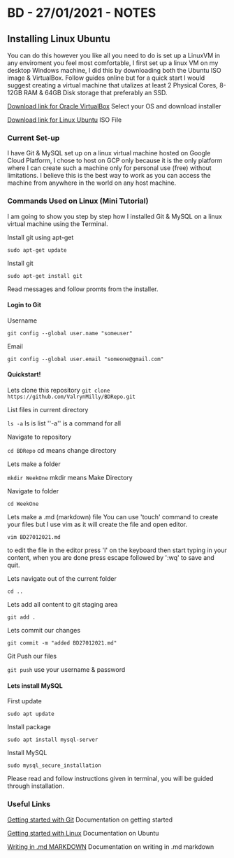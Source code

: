 # BD - 27/01/2021 - NOTES

## Installing Linux Ubuntu

You can do this however you like all you need to do is set up a LinuxVM in any enviroment you feel most comfortable, I first set up a linux VM on my desktop Windows machine, I did this by downloading both the Ubuntu ISO image & VirtualBox. Follow guides online but for a quick start I would suggest creating a virtual machine that utalizes at least 2 Physical Cores, 8-12GB RAM & 64GB Disk storage that preferably an SSD. 

[Download link for Oracle VirtualBox](https://www.virtualbox.org/wiki/Downloads) Select your OS and download installer

[Download link for Linux Ubuntu](https://ubuntu.com/download/desktop) ISO File

### Current Set-up

I have Git & MySQL set up on a linux virtual machine hosted on Google Cloud Platform, I chose to host on GCP only because it is the only platform where I can create such a machine only for personal use (free) without limitations. I believe this is the best way to work as you can access the machine from anywhere in the world on any host machine. 

### Commands Used on Linux (Mini Tutorial)

I am going to show you step by step how I installed Git & MySQL on a linux virtual machine using the Terminal.

Install git using apt-get

`sudo apt-get update`

Install git

`sudo apt-get install git`

Read messages and follow promts from the installer.

#### Login to Git
Username

`git config --global user.name "someuser"`

Email

`git config --global user.email "someone@gmail.com"`

#### Quickstart!

Lets clone this repository
`git clone https://github.com/ValrynMilly/BDRepo.git`

List files in current directory

`ls -a`   ls is list ''-a'' is a command for all

Navigate to repository

`cd BDRepo` cd means change directory

Lets make a folder

`mkdir WeekOne` mkdir means Make Directory 

Navigate to folder

`cd WeekOne`

Lets make a .md (markdown) file
You can use 'touch' command to create your files but I use vim as it will create the file and open editor.

`vim BD27012021.md`

to edit the file in the editor press 'I' on the keyboard then start typing in your content, when you are done press escape followed by ':wq' to save and quit.

Lets navigate out of the current folder

`cd ..`

Lets add all content to git staging area

`git add .`

Lets commit our changes

`git commit -m "added BD27012021.md"`

Git Push our files

`git push` use your username & password

#### Lets install MySQL

First update

`sudo apt update`

Install package

`sudo apt install mysql-server`

Install MySQL

`sudo mysql_secure_installation`

Please read and follow instructions given in terminal, you will be guided through installation.

### Useful Links

[Getting started with Git](https://www.atlassian.com/git/tutorials/setting-up-a-repository) Documentation on getting started

[Getting started with Linux](https://ubuntu.com/tutorials/command-line-for-beginners#1-overview) Documentation on Ubuntu

[Writing in .md MARKDOWN](https://github.com/adam-p/markdown-here/wiki/Markdown-Cheatsheet#code) Documentation on writing in .md markdown
